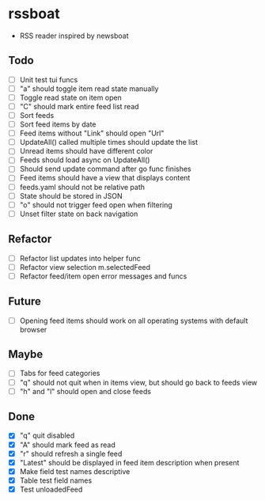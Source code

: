 # rssboat
- RSS reader inspired by newsboat

## Todo
- [ ] Unit test tui funcs
- [ ] "a" should toggle item read state manually
- [ ] Toggle read state on item open
- [ ] "C" should mark entire feed list read
- [ ] Sort feeds
- [ ] Sort feed items by date
- [ ] Feed items without "Link" should open "Url"
- [ ] UpdateAll() called multiple times should update the list
- [ ] Unread items should have different color
- [ ] Feeds should load async on UpdateAll()
- [ ] Should send update command after go func finishes
- [ ] Feed items should have a view that displays content
- [ ] feeds.yaml should not be relative path
- [ ] State should be stored in JSON
- [ ] "o" should not trigger feed open when filtering
- [ ] Unset filter state on back navigation

## Refactor
- [ ] Refactor list updates into helper func
- [ ] Refactor view selection m.selectedFeed
- [ ] Refactor feed/item open error messages and funcs

## Future
- [ ] Opening feed items should work on all operating systems with default browser

## Maybe
- [ ] Tabs for feed categories
- [ ] "q" should not quit when in items view, but should go back to feeds view
- [ ] "h" and "l" should open and close feeds

## Done
- [x] "q" quit disabled
- [x] "A" should mark feed as read
- [x] "r" should refresh a single feed
- [x] "Latest" should be displayed in feed item description when present
- [x] Make field test names descriptive
- [x] Table test field names
- [x] Test unloadedFeed
